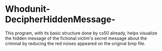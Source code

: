 # Whodunit-DecipherHiddenMessage-
This program, with its basic structure done by cs50 already, helps visualize the hidden message of the fictional victim's secret message about the criminal by reducing the red noises appeared on the original bmp file.
